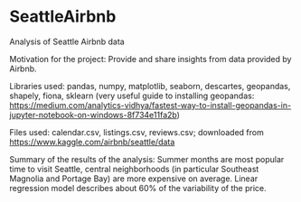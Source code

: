 # SeattleAirbnb
Analysis of Seattle Airbnb data

Motivation for the project: Provide and share insights from data provided by Airbnb.

Libraries used: pandas, numpy, matplotlib, seaborn, descartes, geopandas, shapely, fiona, sklearn
(very useful guide to installing geopandas: https://medium.com/analytics-vidhya/fastest-way-to-install-geopandas-in-jupyter-notebook-on-windows-8f734e11fa2b)

Files used: calendar.csv, listings.csv, reviews.csv; downloaded from https://www.kaggle.com/airbnb/seattle/data

Summary of the results of the analysis: Summer months are most popular time to visit Seattle, central neighborhoods (in particular Southeast Magnolia and Portage Bay) are more expensive on average. Linear regression model describes about 60% of the variability of the price.

